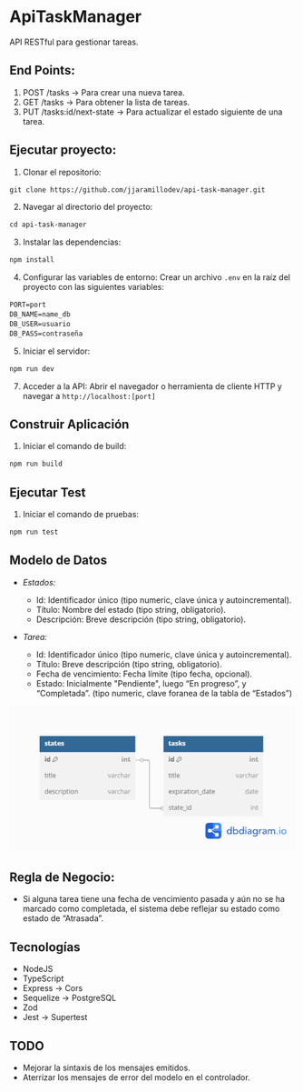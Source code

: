# ApiTaskManager

  API RESTful para gestionar tareas.

## End Points:

  1. POST /tasks -> Para crear una nueva tarea.
  2. GET /tasks -> Para obtener la lista de tareas.
  3. PUT /tasks:id/next-state -> Para actualizar el estado siguiente de una tarea.

## Ejecutar proyecto:

  1. Clonar el repositorio:
  ```markdown
  git clone https://github.com/jjaramillodev/api-task-manager.git
  ```

  2. Navegar al directorio del proyecto:
  ```markdown
  cd api-task-manager
  ```

  3. Instalar las dependencias:
  ```markdown
  npm install
  ```

  4. Configurar las variables de entorno:
    Crear un archivo `.env` en la raíz del proyecto con las siguientes variables:
  ```markdown
  PORT=port
  DB_NAME=name_db
  DB_USER=usuario
  DB_PASS=contraseña
  ```

  5. Iniciar el servidor:
  ```markdown
  npm run dev
  ```

  7. Acceder a la API:
  Abrir el navegador o herramienta de cliente HTTP y navegar a `http://localhost:[port]`

## Construir Aplicación

  1. Iniciar el comando de build:
  ```markdown
  npm run build
  ```

## Ejecutar Test

  1. Iniciar el comando de pruebas:
  ```markdown
  npm run test
  ```

## Modelo de Datos

  - *Estados:*
    - Id: Identificador único (tipo numeric, clave única y autoincremental).
    - Título: Nombre del estado (tipo string, obligatorio).
    - Descripción: Breve descripción (tipo string, obligatorio).

  - *Tarea:*
    - Id: Identificador único (tipo numeric, clave única y autoincremental).
    - Título: Breve descripción (tipo string, obligatorio).
    - Fecha de vencimiento: Fecha límite (tipo fecha, opcional).
    - Estado: Inicialmente "Pendiente", luego “En progreso”, y “Completada”. (tipo numeric, clave foranea de la tabla de “Estados”)

  ![alt text](docs/images/db_relation.png)

## Regla de Negocio:

  - Si alguna tarea tiene una fecha de vencimiento pasada y aún no se ha marcado como completada, el sistema debe reflejar su estado como estado de “Atrasada”.

## Tecnologías

  - NodeJS
  - TypeScript
  - Express -> Cors
  - Sequelize -> PostgreSQL
  - Zod
  - Jest -> Supertest

## TODO
  - Mejorar la sintaxis de los mensajes emitidos.
  - Aterrizar los mensajes de error del modelo en el controlador.